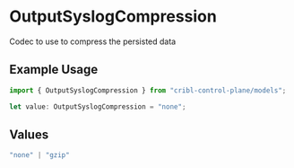 # OutputSyslogCompression

Codec to use to compress the persisted data

## Example Usage

```typescript
import { OutputSyslogCompression } from "cribl-control-plane/models";

let value: OutputSyslogCompression = "none";
```

## Values

```typescript
"none" | "gzip"
```